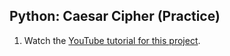 ## Python: Caesar Cipher (Practice)

1. Watch the [YouTube tutorial for this project](https://youtu.be/DguXpnss7Yo?feature=shared).
